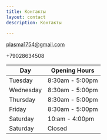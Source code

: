 ```yaml
---
title: Контакты
layout: contact
description: Контакты

---
```

plasma1754@gmail.com

\+79028634508

| Day | Opening Hours |
| --- | --- |
| Tuesday | 8:30am - 5:00pm |
| Wednesday | 8:30am - 5:00pm |
| Thursday | 8:30am - 5:00pm |
| Friday | 8:30am - 5:00pm |
| Saturday | 10:am - 4:00pm |
| Saturday | Closed |
